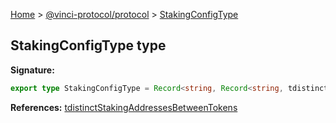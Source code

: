 [Home](./index.md) &gt; [@vinci-protocol/protocol](./protocol.md) &gt; [StakingConfigType](./protocol.stakingconfigtype.md)

## StakingConfigType type

<b>Signature:</b>

```typescript
export type StakingConfigType = Record<string, Record<string, tdistinctStakingAddressesBetweenTokens>>
```

<b>References:</b> [tdistinctStakingAddressesBetweenTokens](./protocol.tdistinctstakingaddressesbetweentokens.md)
